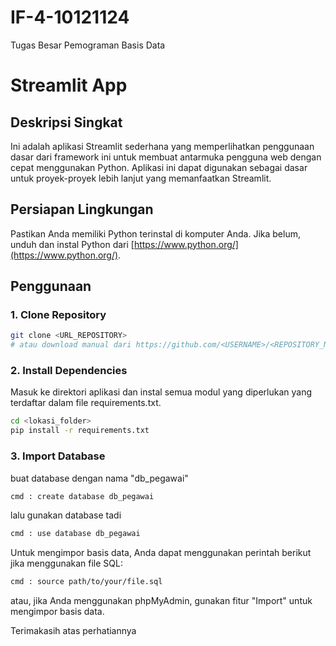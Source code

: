 # IF-4-10121124
Tugas Besar Pemograman Basis Data

# Streamlit App

## Deskripsi Singkat
Ini adalah aplikasi Streamlit sederhana yang memperlihatkan penggunaan dasar dari framework ini untuk membuat antarmuka pengguna web dengan cepat menggunakan Python. Aplikasi ini dapat digunakan sebagai dasar untuk proyek-proyek lebih lanjut yang memanfaatkan Streamlit.

## Persiapan Lingkungan
Pastikan Anda memiliki Python terinstal di komputer Anda. Jika belum, unduh dan instal Python dari [https://www.python.org/](https://www.python.org/).

## Penggunaan
### 1. Clone Repository
```bash
git clone <URL_REPOSITORY>
# atau download manual dari https://github.com/<USERNAME>/<REPOSITORY_NAME>
```

### 2. Install Dependencies
Masuk ke direktori aplikasi dan instal semua modul yang diperlukan yang terdaftar dalam file requirements.txt.
```bash
cd <lokasi_folder>
pip install -r requirements.txt
```

### 3. Import Database
buat database dengan nama "db_pegawai"
```bash
cmd : create database db_pegawai
```
lalu gunakan database tadi
```bash
cmd : use database db_pegawai
```
Untuk mengimpor basis data, Anda dapat menggunakan perintah berikut jika menggunakan file SQL:
```bash
cmd : source path/to/your/file.sql
```
atau, jika Anda menggunakan phpMyAdmin, gunakan fitur "Import" untuk mengimpor basis data.

Terimakasih atas perhatiannya
